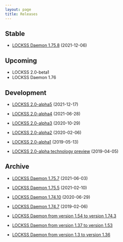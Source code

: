 ```yaml
---
layout: page
title: Releases
---
```


## Stable

*   [LOCKSS Daemon 1.75.8](https://github.com/lockss/lockss-daemon/releases/tag/release-candidate_1-75-b8) (2021-12-06)

## Upcoming

*   LOCKSS 2.0-beta1
*   LOCKSS Daemon 1.76

## Development

*   [LOCKSS 2.0-alpha5](https://lockss.readthedocs.io/projects/manual/en/2.0-alpha5/) (2021-12-17)

*   [LOCKSS 2.0-alpha4](https://lockss.readthedocs.io/projects/manual/en/2.0-alpha4/) (2021-06-28)

*   [LOCKSS 2.0-alpha3](https://lockss.readthedocs.io/projects/manual/en/2.0-alpha3/) (2020-10-29)

*   [LOCKSS 2.0-alpha2](https://lockss.readthedocs.io/projects/manual/en/2.0-alpha2/) (2020-02-06)

*   [LOCKSS 2.0-alpha1](https://lockss.readthedocs.io/projects/manual/en/2.0-alpha1/) (2019-05-13)

*   [LOCKSS 2.0-alpha technology preview](https://lockss.readthedocs.io/projects/manual/en/2.0-alpha-preview/) (2019-04-05)

## Archive

*   [LOCKSS Daemon 1.75.7](https://github.com/lockss/lockss-daemon/releases/tag/release-candidate_1-75-b7) (2021-06-03)

*   [LOCKSS Daemon 1.75.5](https://github.com/lockss/lockss-daemon/releases/tag/release-candidate_1-75-b5) (2021-02-10)

*   [LOCKSS Daemon 1.74.10](https://github.com/lockss/lockss-daemon/releases/tag/release-candidate_1-74-b10) (2020-06-29)

*   [LOCKSS Daemon 1.74.7](https://github.com/lockss/lockss-daemon/releases/tag/release-candidate_1-74-b7) (2019-02-06)

*   [LOCKSS Daemon from version 1.54 to version 1.74.3](https://web.stanford.edu/group/lockss/documentation/Daemon_Release_Notes_1.54-1.74.3.pdf)

*   [LOCKSS Daemon from version 1.37 to version 1.53](https://web.stanford.edu/group/lockss/documentation/Daemon_Release_Notes_1.37-1.53.pdf)

*   [LOCKSS Daemon from version 1.3 to version 1.36](https://web.stanford.edu/group/lockss/documentation/Daemon_Release_Notes_1.3-1.36.pdf)
